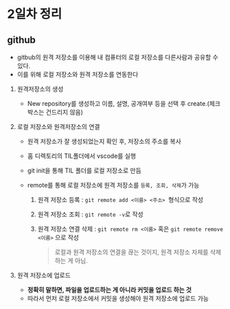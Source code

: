 # 2일차 정리

## github

- gitbub의 원격 저장소를 이용해 내 컴퓨터의 로컬 저장소를 다른사람과 공유할 수 있다.
- 이를 위해 로컬 저장소와 원격 저장소를 연동한다

1. 원격저장소의 생성

   - New repository를 생성하고 이름, 설명, 공개여부 등을 선택 후 create.(체크박스는 건드리지 않음)

2. 로컬 저장소와 원격저장소의 연결

   - 원격 저장소가 잘 생성되었는지 확인 후, 저장소의 주소를 복사

   - 홈 디렉토리의 TIL폴더에서 vscode를 실행

   - git init을 통해 TIL 폴더를 로컬 저장소로 만듬

   - remote를 통해 로컬 저장소에 원격 저장소를 `등록, 조회, 삭제`가 가능

     1. 원격 저장소 등록 : `git remote add <이름> <주소> `형식으로 작성

     2. 원격 저장소 조회 : `git remote -v`로 작성

     3. 원격 저장소 연결 삭제 : `git remote rm <이름>` 혹은 `git remote remove <이름>` 으로 작성

        > 로컬과 원격 저장소의 연결을 끊는 것이지, 원격 저장소 자체를 삭제하는 게 아님.

3. 원격 저장소에 업로드
   - **정확히 말하면, 파일을 업로드하는 게 아니라 커밋을 업로드 하는 것**
   - 따라서 먼저 로컬 저장소에서 커밋을 생성해야 원격 저장소에 업로드 가능



















